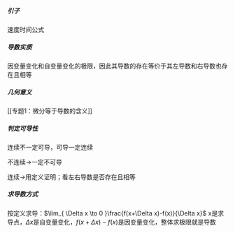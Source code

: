 ##### 引子
速度时间公式
##### 导数实质
因变量变化和自变量变化的极限，因此其导数的存在等价于其左导数和右导数也存在且相等
##### 几何意义
[[专题1：微分等于导数的含义]]
##### 判定可导性
连续不一定可导，可导一定连续

不连续->一定不可导

连续->用定义证明；看左右导数是否存在且相等

##### 求导数方式
按定义求导：$\lim_{ \Delta x \to 0 }\frac{f(x+\Delta x)-f(x)}{\Delta x}$
x是求导点，$\Delta x$是自变量变化，$f(x+\Delta x)-f(x)$是因变量变化，整体求极限就是导数
